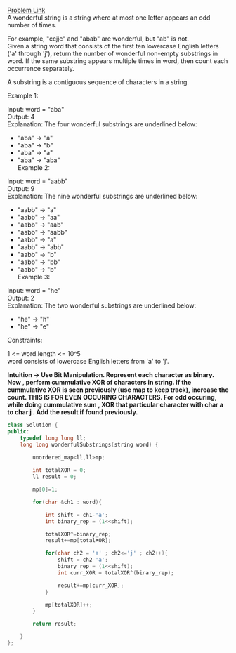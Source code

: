 [Problem Link](https://leetcode.com/problems/number-of-wonderful-substrings/description/?envType=daily-question&envId=2024-04-30)<br>
A wonderful string is a string where at most one letter appears an odd number of times.<br>

For example, "ccjjc" and "abab" are wonderful, but "ab" is not.<br>
Given a string word that consists of the first ten lowercase English letters ('a' through 'j'), return the number of wonderful non-empty substrings in word. If the same substring appears multiple times in word, then count each occurrence separately.<br>

A substring is a contiguous sequence of characters in a string.<br>

 

Example 1:<br>

Input: word = "aba"<br>
Output: 4<br>
Explanation: The four wonderful substrings are underlined below:<br>
- "aba" -> "a"<br>
- "aba" -> "b"<br>
- "aba" -> "a"<br>
- "aba" -> "aba"<br>
Example 2:<br>

Input: word = "aabb"<br>
Output: 9<br>
Explanation: The nine wonderful substrings are underlined below:<br>
- "aabb" -> "a"<br>
- "aabb" -> "aa"<br>
- "aabb" -> "aab"<br>
- "aabb" -> "aabb"<br>
- "aabb" -> "a"<br>
- "aabb" -> "abb"<br>
- "aabb" -> "b"<br>
- "aabb" -> "bb"<br>
- "aabb" -> "b"<br>
Example 3:<br>

Input: word = "he"<br>
Output: 2<br>
Explanation: The two wonderful substrings are underlined below:<br>
- "he" -> "h"<br>
- "he" -> "e"<br>
 

Constraints:<br>

1 <= word.length <= 10^5<br>
word consists of lowercase English letters from 'a' to 'j'.<br>

__Intuition -> Use Bit Manipulation. Represent each character as binary. Now , perform cummulative XOR of characters in string. If the cummulative XOR is seen previously (use map to keep track), increase the count. THIS IS FOR EVEN OCCURING CHARACTERS. For odd occuring, while doing cummulative sum , XOR that particular character with char a to char j . Add the result if found previously.__

```C++
class Solution {
public:
    typedef long long ll;
    long long wonderfulSubstrings(string word) {
        
        unordered_map<ll,ll>mp;

        int totalXOR = 0;
        ll result = 0;

        mp[0]=1;

        for(char &ch1 : word){

            int shift = ch1-'a';
            int binary_rep = (1<<shift);

            totalXOR^=binary_rep;
            result+=mp[totalXOR];

            for(char ch2 = 'a' ; ch2<='j' ; ch2++){
                shift = ch2-'a';
                binary_rep = (1<<shift);
                int curr_XOR = totalXOR^(binary_rep);

                result+=mp[curr_XOR];
            }

            mp[totalXOR]++;
        }

        return result;

    }
};
```
